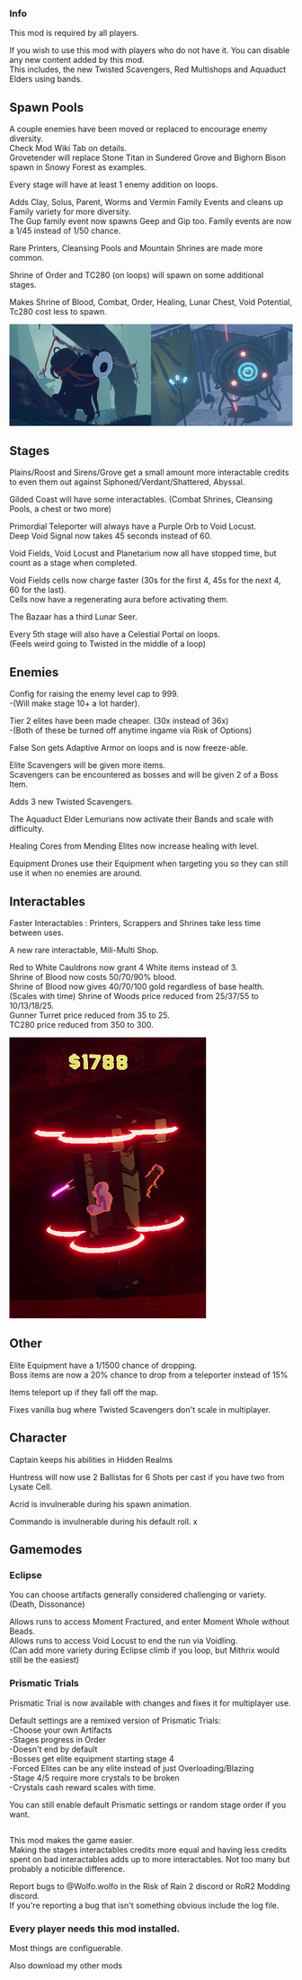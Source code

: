 ### Info
This mod is required by all players.

If you wish to use this mod with players who do not have it. You can disable any new content added by this mod.\
This includes, the new Twisted Scavengers, Red Multishops and Aquaduct Elders using bands.

## Spawn Pools
A couple enemies have been moved or replaced to encourage enemy diversity.\
Check Mod Wiki Tab on details.\
Grovetender will replace Stone Titan in Sundered Grove and Bighorn Bison spawn in Snowy Forest as examples.

Every stage will have at least 1 enemy addition on loops.

Adds Clay, Solus, Parent, Worms and Vermin Family Events and cleans up Family variety for more diversity.\
The Gup family event now spawns Geep and Gip too.
Family events are now a 1/45 instead of 1/50 chance.  

Rare Printers, Cleansing Pools and Mountain Shrines are made more common.

Shrine of Order and TC280 (on loops) will spawn on some additional stages.

Makes Shrine of Blood, Combat, Order, Healing, Lunar Chest, Void Potential, Tc280 cost less to spawn.


![Image of Grovetender in Sundered Grove and Solus Control Unit in Rallypoint Delta](https://raw.githubusercontent.com/WolfoIsBestWolf/ror2-LittleGameplayTweaks/main/modPageImages/ltgGrovetender.png)

## Stages

Plains/Roost and Sirens/Grove get a small amount more interactable credits to even them out against Siphoned/Verdant/Shattered, Abyssal.  

Gilded Coast will have some interactables. (Combat Shrines, Cleansing Pools, a chest or two more)

Primordial Teleporter will always have a Purple Orb to Void Locust.\
Deep Void Signal now takes 45 seconds instead of 60.

Void Fields, Void Locust and Planetarium now all have stopped time, but count as a stage when completed.

Void Fields cells now charge faster (30s for the first 4, 45s for the next 4, 60 for the last).\
Cells now have a regenerating aura before activating them.

The Bazaar has a third Lunar Seer.

Every 5th stage will also have a Celestial Portal on loops.  
(Feels weird going to Twisted in the middle of a loop)

## Enemies
Config for raising the enemy level cap to 999.\
-(Will make stage 10+ a lot harder).

Tier 2 elites have been made cheaper. (30x instead of 36x)\
-(Both of these be turned off anytime ingame via Risk of Options)


False Son gets Adaptive Armor on loops and is now freeze-able.

Elite Scavengers will be given more items.\
Scavengers can be encountered as bosses and will be given 2 of a Boss Item.

Adds 3 new Twisted Scavengers.

The Aquaduct Elder Lemurians now activate their Bands and scale with difficulty.

Healing Cores from Mending Elites now increase healing with level.

Equipment Drones use their Equipment when targeting you so they can still use it when no enemies are around.


## Interactables
Faster Interactables : Printers, Scrappers and Shrines take less time between uses.

A new rare interactable, Mili-Multi Shop.

Red to White Cauldrons now grant 4 White items instead of 3.\
Shrine of Blood now costs 50/70/90% blood.\
Shrine of Blood now gives 40/70/100 gold regardless of base health. (Scales with time)
Shrine of Woods price reduced from 25/37/55 to 10/13/18/25.\
Gunner Turret price reduced from 35 to 25.\
TC280 price reduced from 350 to 300.

![Image of Red Multishop](https://raw.githubusercontent.com/WolfoIsBestWolf/ror2-LittleGameplayTweaks/main/modPageImages/ltgRedMulti.png)


## Other
Elite Equipment have a 1/1500 chance of dropping.\
Boss items are now a 20% chance to drop from a teleporter instead of 15%

Items teleport up if they fall off the map.

Fixes vanilla bug where Twisted Scavengers don't scale in multiplayer.


## Character
Captain keeps his abilities in Hidden Realms  

Huntress will now use 2 Ballistas for 6 Shots per cast if you have two from Lysate Cell.

Acrid is invulnerable during his spawn animation.  

Commando is invulnerable during his default roll.  x

## Gamemodes
### Eclipse
You can choose artifacts generally considered challenging or variety. (Death, Dissonance)

Allows runs to access Moment Fractured, and enter Moment Whole without Beads.  
Allows runs to access Void Locust to end the run via Voidling.  
(Can add more variety during Eclipse climb if you loop, but Mithrix would still be the easiest)  

### Prismatic Trials
Prismatic Trial is now available with changes and fixes it for multiplayer use.

Default settings are a remixed version of Prismatic Trials:  
-Choose your own Artifacts  
-Stages progress in Order  
-Doesn't end by default  
-Bosses get elite equipment starting stage 4  
-Forced Elites can be any elite instead of just Overloading/Blazing  
-Stage 4/5 require more crystals to be broken  
-Crystals cash reward scales with time.  

You can still enable default Prismatic settings or random stage order if you want.


##
This mod makes the game easier.\
Making the stages interactables credits more equal and having less credits spent on bad interactables adds up to more interactables. Not too many but probably a noticible difference.

Report bugs to @Wolfo.wolfo in the Risk of Rain 2 discord or RoR2 Modding discord.\
If you're reporting a bug that isn't something obvious include the log file.

### Every player needs this mod installed.

Most things are configuerable.

Also download my other mods

